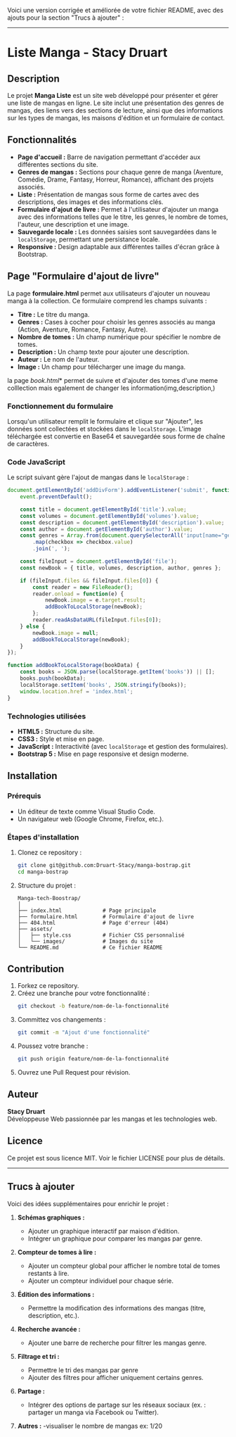 Voici une version corrigée et améliorée de votre fichier README, avec des ajouts pour la section "Trucs à ajouter" :

---

# Liste Manga - Stacy Druart

## Description
Le projet **Manga Liste** est un site web développé pour présenter et gérer une liste de mangas en ligne. Le site inclut une présentation des genres de mangas, des liens vers des sections de lecture, ainsi que des informations sur les types de mangas, les maisons d'édition et un formulaire de contact.

## Fonctionnalités
- **Page d'accueil :** Barre de navigation permettant d'accéder aux différentes sections du site.
- **Genres de mangas :** Sections pour chaque genre de manga (Aventure, Comédie, Drame, Fantasy, Horreur, Romance), affichant des projets associés.
- **Liste :** Présentation de mangas sous forme de cartes avec des descriptions, des images et des informations clés.
- **Formulaire d'ajout de livre :** Permet à l'utilisateur d'ajouter un manga avec des informations telles que le titre, les genres, le nombre de tomes, l'auteur, une description et une image.
- **Sauvegarde locale :** Les données saisies sont sauvegardées dans le `localStorage`, permettant une persistance locale.
- **Responsive :** Design adaptable aux différentes tailles d'écran grâce à Bootstrap.

## Page "Formulaire d'ajout de livre"
La page **formulaire.html** permet aux utilisateurs d'ajouter un nouveau manga à la collection. Ce formulaire comprend les champs suivants :
- **Titre :** Le titre du manga.
- **Genres :** Cases à cocher pour choisir les genres associés au manga (Action, Aventure, Romance, Fantasy, Autre).
- **Nombre de tomes :** Un champ numérique pour spécifier le nombre de tomes.
- **Description :** Un champ texte pour ajouter une description.
- **Auteur :** Le nom de l'auteur.
- **Image :** Un champ pour télécharger une image du manga.

la page *book.html** permet de suivre et d'ajouter des tomes d'une meme colllection mais egalement de changer les information(img,description,)

### Fonctionnement du formulaire
Lorsqu'un utilisateur remplit le formulaire et clique sur "Ajouter", les données sont collectées et stockées dans le `localStorage`. L'image téléchargée est convertie en Base64 et sauvegardée sous forme de chaîne de caractères.

### Code JavaScript
Le script suivant gère l'ajout de mangas dans le `localStorage` :

```javascript
document.getElementById('addDivForm').addEventListener('submit', function(event) {
    event.preventDefault();

    const title = document.getElementById('title').value;
    const volumes = document.getElementById('volumes').value;
    const description = document.getElementById('description').value;
    const author = document.getElementById('author').value;
    const genres = Array.from(document.querySelectorAll('input[name="genre"]:checked'))
        .map(checkbox => checkbox.value)
        .join(', ');

    const fileInput = document.getElementById('file');
    const newBook = { title, volumes, description, author, genres };

    if (fileInput.files && fileInput.files[0]) {
        const reader = new FileReader();
        reader.onload = function(e) {
            newBook.image = e.target.result;
            addBookToLocalStorage(newBook);
        };
        reader.readAsDataURL(fileInput.files[0]);
    } else {
        newBook.image = null;
        addBookToLocalStorage(newBook);
    }
});

function addBookToLocalStorage(bookData) {
    const books = JSON.parse(localStorage.getItem('books')) || [];
    books.push(bookData);
    localStorage.setItem('books', JSON.stringify(books));
    window.location.href = 'index.html';
}
```

### Technologies utilisées
- **HTML5 :** Structure du site.
- **CSS3 :** Style et mise en page.
- **JavaScript :** Interactivité (avec `localStorage` et gestion des formulaires).
- **Bootstrap 5 :** Mise en page responsive et design moderne.

## Installation

### Prérequis
- Un éditeur de texte comme Visual Studio Code.
- Un navigateur web (Google Chrome, Firefox, etc.).

### Étapes d'installation
1. Clonez ce repository :
   ```bash
   git clone git@github.com:Druart-Stacy/manga-bostrap.git
   cd manga-bostrap
   ```

2. Structure du projet :
   ```
   Manga-tech-Boostrap/
   │
   ├── index.html             # Page principale
   ├── formulaire.html        # Formulaire d'ajout de livre
   ├── 404.html               # Page d'erreur (404)
   ├── assets/
   │   ├── style.css          # Fichier CSS personnalisé
   │   └── images/            # Images du site
   └── README.md              # Ce fichier README
   ```

## Contribution
1. Forkez ce repository.
2. Créez une branche pour votre fonctionnalité :
   ```bash
   git checkout -b feature/nom-de-la-fonctionnalité
   ```
3. Committez vos changements :
   ```bash
   git commit -m "Ajout d'une fonctionnalité"
   ```
4. Poussez votre branche :
   ```bash
   git push origin feature/nom-de-la-fonctionnalité
   ```
5. Ouvrez une Pull Request pour révision.

## Auteur
**Stacy Druart**  
Développeuse Web passionnée par les mangas et les technologies web.

## Licence
Ce projet est sous licence MIT. Voir le fichier LICENSE pour plus de détails.

---

## Trucs à ajouter
Voici des idées supplémentaires pour enrichir le projet :
1. **Schémas graphiques :**
   - Ajouter un graphique interactif  par maison d'édition.
   - Intégrer un graphique pour comparer les mangas par genre.

2. **Compteur de tomes à lire :**
   - Ajouter un compteur global pour afficher le nombre total de tomes restants à lire.
   - Ajouter un compteur individuel pour chaque série.

3. **Édition des informations :**
   - Permettre la modification des informations des mangas (titre, description, etc.).
   

4. **Recherche avancée :**
   - Ajouter une barre de recherche pour filtrer les mangas genre.

5. **Filtrage et tri :**
   - Permettre le tri des mangas par genre
   - Ajouter des filtres pour afficher uniquement certains genres.

6. **Partage :**
   - Intégrer des options de partage sur les réseaux sociaux (ex. : partager un manga via Facebook ou Twitter).
7. **Autres :**
   -visualiser le nombre de mangas ex: 1/20





